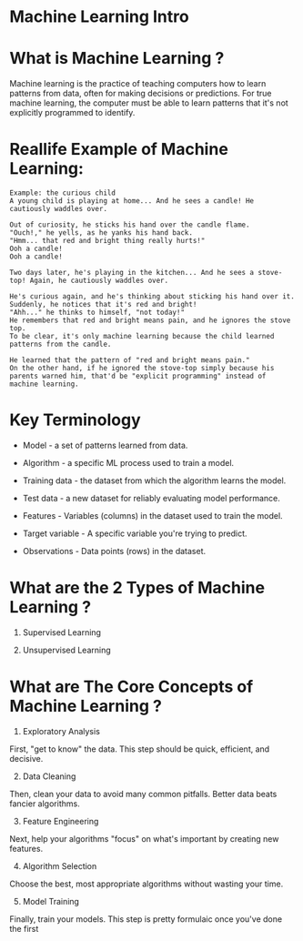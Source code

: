 # Machine Learning Intro



# What is Machine Learning ?

Machine learning is the practice of teaching computers how to learn patterns from data, often for making decisions or predictions. For true machine learning, the computer must be able to learn patterns that it's not explicitly programmed to identify.


# Reallife Example of Machine Learning:


```
Example: the curious child
A young child is playing at home... And he sees a candle! He cautiously waddles over.

Out of curiosity, he sticks his hand over the candle flame.
"Ouch!," he yells, as he yanks his hand back.
"Hmm... that red and bright thing really hurts!"
Ooh a candle!
Ooh a candle!

Two days later, he's playing in the kitchen... And he sees a stove-top! Again, he cautiously waddles over.

He's curious again, and he's thinking about sticking his hand over it.
Suddenly, he notices that it's red and bright!
"Ahh..." he thinks to himself, "not today!"
He remembers that red and bright means pain, and he ignores the stove top.
To be clear, it's only machine learning because the child learned patterns from the candle.

He learned that the pattern of "red and bright means pain."
On the other hand, if he ignored the stove-top simply because his parents warned him, that'd be "explicit programming" instead of machine learning.
```

# Key Terminology


* Model - a set of patterns learned from data.

* Algorithm - a specific ML process used to train a model.

* Training data - the dataset from which the algorithm learns the model.

* Test data - a new dataset for reliably evaluating model performance.

* Features - Variables (columns) in the dataset used to train the model.

* Target variable - A specific variable you're trying to predict.

* Observations - Data points (rows) in the dataset.

# What are the 2 Types of Machine Learning ?

1. Supervised Learning

2. Unsupervised Learning


# What are The Core Concepts of Machine Learning ?

1. Exploratory Analysis

First, "get to know" the data. This step should be quick, efficient, and decisive.


2. Data Cleaning

Then, clean your data to avoid many common pitfalls. Better data beats fancier algorithms.


3. Feature Engineering

Next, help your algorithms "focus" on what's important by creating new features.


4. Algorithm Selection

Choose the best, most appropriate algorithms without wasting your time.


5. Model Training

Finally, train your models. This step is pretty formulaic once you've done the first

